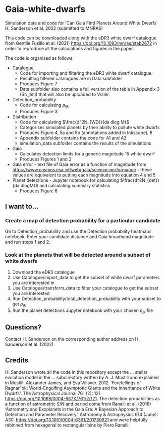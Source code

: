 # Gaia-white-dwarfs
Simulation data and code for 'Can Gaia Find Planets Around White Dwarfs' H. Sanderson et al. 2022 (submitted to MNRAS)

This code can be downloaded along with the eDR3 white dwarf catalogue from Gentile Fusillo et al. (2021) https://doi.org/10.1093/mnras/stab2672 in order to reproduce all the calculations and figures in the paper. 

The code is organised as follows:

+ Catalogue
  + Code for importing and filtering the eDR3 white dwarf catalogue. 
  + Resulting filtered catalogues are in Data subfolder
  + Produces Figure 7
  + Data subfolder also contains a full version of the table in Appendix 3 (SN_1mj) that will also be uploaded to Vizier.
+ Detection_probability
  + Code for calculating $p_{ljk}$
  + Produces Figure 3
+ Distribution
  + Code for calculating $\frac{d^2N_{WD}}{da dlog M}$
  + Categorises simulated planets by their ability to pollute white dwarfs
  + Produces Figure 4, 5a and 5b (annotations added in Inkscape), 8
  + Appendix subfolder contains the code for A1 and A2
  + simulation_data subfolder contains the results of the simulations
+ Gaia
  + Calculates detection limits for a generic magnitude 15 white dwarf
  + Produces Figures 1 and 2
+ Gaia error - text file of Gaia error as a function of magnitude from https://www.cosmos.esa.int/web/gaia/science-performance - these values are equivalent to putting each magnitude into equation 4 and 5
+ Planet detections - Jupyter notebook for calculating $\frac{d^2N_{det}}{da dlogM}$ and calculating summary statistics
  + Produces Figure 6

## I want to...

### Create a map of detection probability for a particular candidate
Go to Detection_probability and use the Detection probability heatmaps notebook. Enter your candidate distance and Gaia broadband magnitude and run steps 1 and 2.

### Look at the planets that will be detected around a subset of white dwarfs

1. Download the eDR3 catalogue
2. Use Catalogue/import_data to get the subset of white dwarf parameters you are interested in
3. Use Catalogue/transform_data to filter your catalogue to get the subset you are interested
4. Run Detection_probability/total_detection_probability with your subset to get $p_{jk}$
5. Run the planet detections Jupyter notebook with your chosen $p_{jk}$ file

## Questions?
Contact H. Sanderson on the corresponding author address on H. Sanderson et al. (2022)

## Credits
H. Sanderson wrote all the code in this repository except the ... stellar evolution model in the ... subdirectory written by A. J. Mustill and explained in Mustill, Alexander James, and Eva Villaver. 2012. ‘Foretellings of Ragnar\"ok: World-Engulfing Asymptotic Giants and the Inheritance of White Dwarfs’. The Astrophysical Journal 761 (2): 121. https://doi.org/10.1088/0004-637X/761/2/121.
The detection probabilities as a function of astrometric S/N and period come from Ranalli et al. (2018) ‘Astrometry and Exoplanets in the Gaia Era: A Bayesian Approach to Detection and Parameter Recovery’. Astronomy & Astrophysics 614 (June): A30. https://doi.org/10.1051/0004-6361/201730921 and were helpfully rebinned from hexagonal to rectangular bins by Piero Ranalli.

